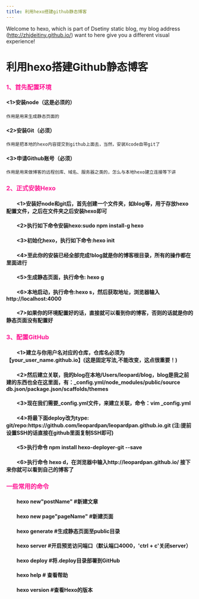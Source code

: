 ```yaml
---
title: 利用hexo搭建github静态博客
---
```


Welcome to hexo, which is part of Dsetiny static blog, my blog address (http://zhjdeitiny.github.io/) want to here give you a different visual experience!<!--more-->

# 利用hexo搭建Github静态博客

<h3 style="color:deeppink">1、首先配置环境</h3>

#### <1>安装node（这是必须的）

```
作用是用来生成静态页面的
```

#### <2>安装Git（必须）
```
作用是把本地的hexo内容提交到github上面去，当然，安装Xcode自带git了
```

#### <3>申请Github账号（必须）
```
作用是用来做博客的远程创库、域名、服务器之类的，怎么与本地hexo建立连接等下讲
```

<h3 style="color:deeppink">2、正式安装Hexo</h3>

<h4 style="text-indent:2em"><1>安装好node和git后，首先创建一个文件夹，如blog等，用于存放hexo配置文件，之后在文件夹之后安装hexo即可</h4>

<h4 style="text-indent:2em"><2>执行如下命令安装hexo:sudo npm install-g hexo</h4>

<h4 style="text-indent:2em"><3>初始化hexo，执行如下命令:hexo init</h4>

<h4 style="text-indent:2em"><4>至此你的安装已经全部完成!blog就是你的博客根目录，所有的操作都在里面进行</h4>

<h4 style="text-indent:2em"><5>生成静态页面，执行命令: hexo g</h4>

<h4 style="text-indent:2em"><6>本地启动，执行命令:hexo s，然后获取地址，浏览器输入http://localhost:4000</h4>

<h4 style="text-indent:2em"><7>如果你的环境配置好的话，直接就可以看到你的博客，否则的话就是你的静态页面没有配置好</h4>

<h3 style="color:deeppink">3、配置GitHub</h3>

<h4 style="text-indent:2em"><1>建立与你用户名对应的仓库，仓库名必须为【your_user_name.github.io】(这是固定写法,不能改变，这点很重要！)</h4>

<h4 style="text-indent:2em"><2>然后建立关联，我的blog在本地/Users/leopard/blog，blog是我之前建的东西也全在这里面，有：_config.yml/node_modules/public/source       db.json/package.json/scaffolds/themes</h4>

<h4 style="text-indent:2em"><3>现在我们需要_config.yml文件，来建立关联，命令：vim _config.yml</h4>

<h4 style="text-indent:2em"><4>将最下面deploy改为type: git/repo:https://github.com/leopardpan/leopardpan.github.io.git    (注:提前设置SSH的话直接在github里面复制SSH即可)</h4>

<h4 style="text-indent:2em"><5>执行命令 npm install hexo-deployer-git --save</h4>

<h4 style="text-indent:2em"><6>执行命令 hexo d，在浏览器中输入http://leopardpan.github.io/   接下来你就可以看到自己的博客了</h4>

<h3 style="color: deeppink">一些常用的命令</h3>

<h4 style="text-indent:2em">hexo new"postName" #新建文章</h4>

<h4 style="text-indent:2em">hexo new page"pageName" #新建页面</h4>

<h4 style="text-indent:2em">hexo generate #生成静态页面至public目录</h4>

<h4 style="text-indent:2em">hexo server #开启预览访问端口（默认端口4000，'ctrl + c'关闭server）</h4>

<h4 style="text-indent:2em">hexo deploy #将.deploy目录部署到GitHub</h4>

<h4 style="text-indent:2em">hexo help # 查看帮助</h4>

<h4 style="text-indent:2em">hexo version #查看Hexo的版本</h4>



